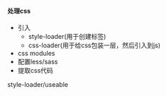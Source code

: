 #### 处理css
- 引入
    + style-loader(用于创建标签)
    + css-loader(用于给css包装一层，然后引入到js)
- css modules
- 配置less/sass
- 提取css代码


style-loader/useable